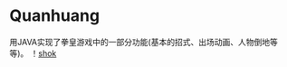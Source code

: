 # Quanhuang
用JAVA实现了拳皇游戏中的一部分功能(基本的招式、出场动画、人物倒地等等)。
！[shok](https://github.com/DAISIRME/Quanhuang/blob/master/%E5%BC%80%E5%A7%8B.png)
